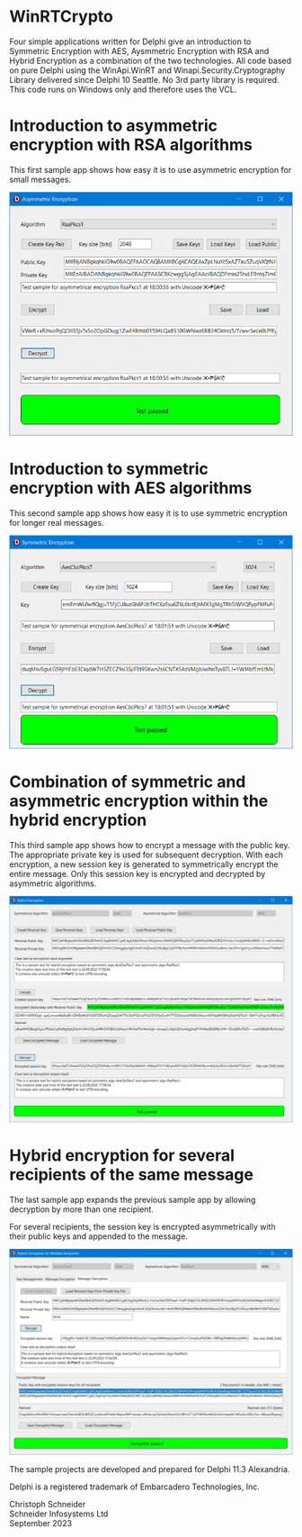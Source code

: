 # WinRTCrypto
Four simple applications written for Delphi give an introduction to Symmetric Encryption with AES, Aysmmetric Encryption with RSA and Hybrid Encryption as a combination of the two technologies. 
All code based on pure Delphi using the WinApi.WinRT and Winapi.Security.Cryptography Library delivered since Delphi 10 Seattle. 
No 3rd party library is required. 
This code runs on Windows only and therefore uses the VCL.

# Introduction to asymmetric encryption with RSA algorithms

This first sample app shows how easy it is to use asymmetric encryption for small messages.

![AsymmetricEncryption App in Action](AsymmetricEncryption.png)

# Introduction to symmetric encryption with AES algorithms

This second sample app shows how easy it is to use symmetric encryption for longer real messages.

![SymmetricEncryption App in Action](SymmetricEncryption.png)

# Combination of symmetric and asymmetric encryption within the hybrid encryption 

This third sample app shows how to encrypt a message with the public key. 
The appropriate private key is used for subsequent decryption. 
With each encryption, a new session key is generated to symmetrically encrypt the entire message. 
Only this session key is encrypted and decrypted by asymmetric algorithms. 

![HybridEncryption App in Action](HybridEncryptionApp.png)

# Hybrid encryption for several recipients of the same message 

The last sample app expands the previous sample app by allowing decryption by more than one recipient.

For several recipients, the session key is encrypted asymmetrically with their public keys and appended to the message.

![MultiRecipientHybridEncryption App in Action](MultiRecipientHybridEncryptionApp.png)

The sample projects are developed and prepared for Delphi 11.3 Alexandria.

Delphi is a registered trademark of Embarcadero Technologies, Inc.

Christoph Schneider<br>
Schneider Infosystems Ltd<br> 
September 2023

